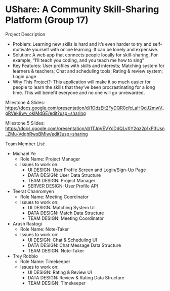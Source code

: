 # UShare: A Community Skill-Sharing Platform (Group 17) 

Project Description
- Problem: Learning new skills is hard and it’s even harder to try and self-motivate yourself with online learning. It can be lonely and expensive.
- Solution: A web app that connects people locally for skill-sharing. For example, “I’ll teach you coding, and you teach me how to sing”
- Key Features: User profiles with skills and interests; Matching system for learners & teachers; Chat and scheduling tools; Rating & review system; Login page
- Why This Project?: This application will make it so much easier for people to learn the skills that they’ve been procrastinating for a long time. This will benefit everyone and no one will go unrewarded. 

Milestone 4 Slides: https://docs.google.com/presentation/d/1OdzEit2FyDQR0cfcLaHQdJ2mwV_gRVek8wv_oklMdGE/edit?usp=sharing

Milestone 5 Slides: https://docs.google.com/presentation/d/1TJpVEVYcDdQLvXY2qz2p1xP3Usn_ZMu-VdqhRwoBMIw/edit?usp=sharing

Team Member List:
- Michael Ye
  - Role Name: Project Manager
  - Issues to work on:
      - UI DESIGN: User Profile Screen and Login/Sign-Up Page
      - DATA DESIGN: User Data Structure
      - TEAM DESIGN: Project Manager
      - SERVER DESIGN: User Profile API
- Teerat Chanromyen
  - Role Name: Meeting Coordinator
  - Issues to work on:
      - UI DESIGN: Matching System UI
      - DATA DESIGN: Match Data Structure
      - TEAM DESIGN: Meeting Coordinator
- Arush Rastogi
  - Role Name: Note-Taker
  - Issues to work on:
      - UI DESIGN: Chat & Scheduling UI
      - DATA DESIGN: Chat Message Data Structure
      - TEAM DESIGN: Note-Taker
- Trey Robbio
  - Role Name: Timekeeper
  - Issues to work on:
      - UI DESIGN: Rating & Review UI
      - DATA DESIGN: Review & Rating Data Structure
      - TEAM DESIGN: Timekeeper
